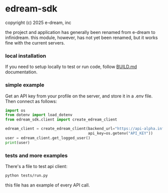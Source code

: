 # edream-sdk

copyright (c) 2025 e-dream, inc

the project and application has generally been renamed from e-dream to
infinidream.  this module, however, has not yet been renamed, but it
works fine with the current servers.

### local installation

If you need to setup locally to test or run code, follow
[BUILD.md](BUILD.md) documentation.

### simple example

Get an API key from your profile on the server, and store it in a .env
file.  Then connect as follows:

```python
import os
from dotenv import load_dotenv
from edream_sdk.client import create_edream_client

edream_client = create_edream_client(backend_url="https://api-alpha.infinidream.ai/api/v1",
                                     api_key=os.getenv("API_KEY"))
user = edream_client.get_logged_user()
print(user)
```

### tests and more examples

There's a file to test api client:

```bash
python tests/run.py
```

this file has an example of every API call.
